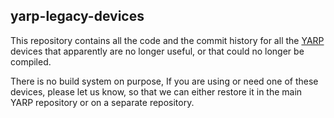 yarp-legacy-devices
-------------------

This repository contains all the code and the commit history for all the
[YARP](https://github.com/robotology/yarp) devices that apparently are no longer
useful, or that could no longer be compiled.

There is no build system on purpose, If you are using or need one of these
devices, please let us know, so that we can either restore it in the main YARP
repository or on a separate repository.
